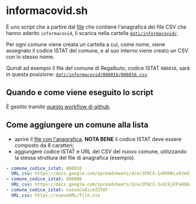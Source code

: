 # informacovid.sh

È uno script che a partire dal [file](../../dati/informacovid/informacovid.yml) che contiene l'anagrafica dei file CSV che hanno aderito `informacovid`, li scarica nella cartella [`dati/informacovid/`](../../dati/informacovid).

Per ogni comune viene creata un cartella a cui, come nome, viene assegnato il codice ISTAT del comune, e al suo interno viene creato un CSV con lo stesso nome.

Quindi ad esempio il file del comune di Regalbuto, codice ISTAT `086016`, sarà in questa posizione: [`dati/informacovid/086016/086016.csv`](../../dati/informacovid/086016/086016.csv).

## Quando e come viene eseguito lo script

È gestito tramite [questo workflow di github](../../.github/workflows/informacovid.yml).

## Come aggiungere un comune alla lista

- aprire il [file con l'anagrafica](../../dati/informacovid/informacovid.yml). **NOTA BENE** il codice ISTAT deve essere composto da 6 caratteri;
- aggiungere codice ISTAT e URL del CSV del nuovo comune, utilizzando la stessa struttura del file di anagrafica (esempio).


```yaml
- comune_codice_istat: 086016
  URL_csv: https://docs.google.com/spreadsheets/d/e/2PACX-1vRXHbLv9Jm42EA8Y3YExNUUwKJkRTkrtQklpbnRjWI6IjqDyd6Qz6qg2vMpYQa6gTfS47qgzP0GnpuM/pub?output=csv
- comune_codice_istat: 086006
  URL_csv: https://docs.google.com/spreadsheets/d/e/2PACX-1vSCEjFPsKDAaBAtlMFiOz14BUGKwhndMYZ6QK5824dRAwU0c0Zrq-8x1cdLN1t5aBUHxrUtRb2LxJxf/pub?gid=234868662&single=true&output=csv
- comune_codice_istat: nuovoCodiceISTAT
  URL_csv: https://nuovoURL/file.csv
```
